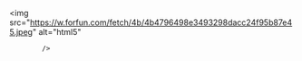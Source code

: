 <img
              src="https://w.forfun.com/fetch/4b/4b4796498e3493298dacc24f95b87e45.jpeg"
              alt="html5"

            />
